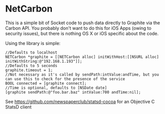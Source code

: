NetCarbon
=========

This is a simple bit of Socket code to push data directly to Graphite via the Carbon API.
You probably don't want to do this for iOS Apps (owing to security issues), but there is nothing OS X or iOS specific about the code.

Using the library is simple:

    //Defaults to localhost
    NETCarbon *graphite = [[NETCarbon alloc] initWithHost:[[NSURL alloc] initWithString:@"192.168.1.193"]];
    //Defaults to 5 seconds
    graphite.timeout = 1;
    //Not necessary as it's called by sendPath:intValue:andTime, but you can use this to check for the presence of the service
    BOOL connected = [graphite connect];
    //Time is optional, defaults to [NSDate date]
    [graphite sendPath:@"foo.bar.baz" intValue:700 andTime:nil];

See https://github.com/newspaperclub/statsd-cocoa for an Objective C StatsD client

